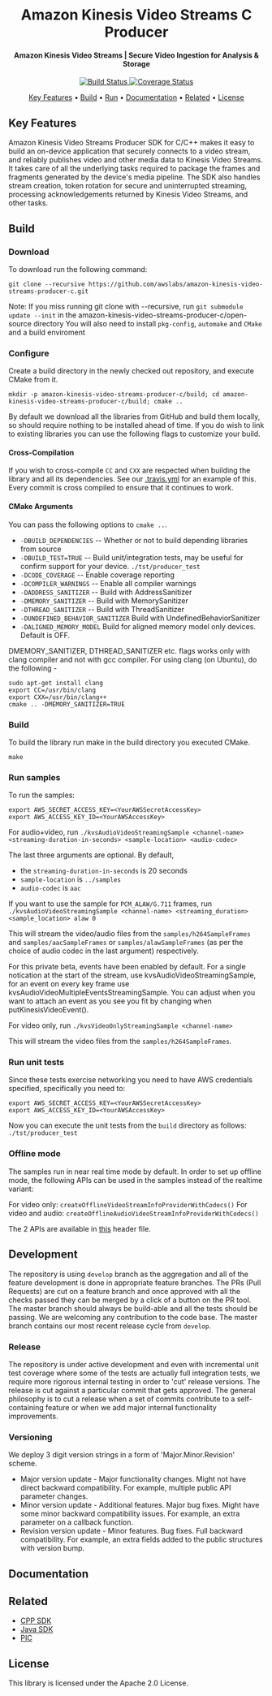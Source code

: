 <h1 align="center">
  Amazon Kinesis Video Streams C Producer
  <br>
</h1>


<h4 align="center"> Amazon Kinesis Video Streams | Secure Video Ingestion for Analysis &amp; Storage </h4>

<p align="center">
  <a href="https://travis-ci.org/awslabs/amazon-kinesis-video-streams-producer-c"> <img src="https://travis-ci.org/awslabs/amazon-kinesis-video-streams-producer-c.svg?branch=master" alt="Build Status"> </a>
  <a href="https://codecov.io/gh/awslabs/amazon-kinesis-video-streams-producer-c"> <img src="https://codecov.io/gh/awslabs/amazon-kinesis-video-streams-producer-c/branch/master/graph/badge.svg" alt="Coverage Status"> </a>
</p>

<p align="center">
  <a href="#key-features">Key Features</a> •
  <a href="#build">Build</a> •
  <a href="#run">Run</a> •
  <a href="#documentation">Documentation</a> •
  <a href="#related">Related</a> •
  <a href="#license">License</a>
</p>

## Key Features
Amazon Kinesis Video Streams Producer SDK for C/C++ makes it easy to build an on-device application that securely connects to a video stream, and reliably publishes video and other media data to Kinesis Video Streams. It takes care of all the underlying tasks required to package the frames and fragments generated by the device's media pipeline. The SDK also handles stream creation, token rotation for secure and uninterrupted streaming, processing acknowledgements returned by Kinesis Video Streams, and other tasks.

## Build
### Download
To download run the following command:

`git clone --recursive https://github.com/awslabs/amazon-kinesis-video-streams-producer-c.git`

Note: If you miss running git clone with --recursive, run `git submodule update --init` in the amazon-kinesis-video-streams-producer-c/open-source directory
You will also need to install `pkg-config`, `automake` and `CMake` and a build enviroment

### Configure
Create a build directory in the newly checked out repository, and execute CMake from it.

`mkdir -p amazon-kinesis-video-streams-producer-c/build; cd amazon-kinesis-video-streams-producer-c/build; cmake .. `

By default we download all the libraries from GitHub and build them locally, so should require nothing to be installed ahead of time.
If you do wish to link to existing libraries you can use the following flags to customize your build.

#### Cross-Compilation

If you wish to cross-compile `CC` and `CXX` are respected when building the library and all its dependencies. See our [.travis.yml](.travis.yml) for an example of this. Every commit is cross compiled to ensure that it continues to work.


#### CMake Arguments
You can pass the following options to `cmake ..`.

* `-DBUILD_DEPENDENCIES` -- Whether or not to build depending libraries from source
* `-DBUILD_TEST=TRUE` -- Build unit/integration tests, may be useful for confirm support for your device. `./tst/producer_test`
* `-DCODE_COVERAGE` --  Enable coverage reporting
* `-DCOMPILER_WARNINGS` -- Enable all compiler warnings
* `-DADDRESS_SANITIZER` -- Build with AddressSanitizer
* `-DMEMORY_SANITIZER` --  Build with MemorySanitizer
* `-DTHREAD_SANITIZER` -- Build with ThreadSanitizer
* `-DUNDEFINED_BEHAVIOR_SANITIZER` Build with UndefinedBehaviorSanitizer
* `-DALIGNED_MEMORY_MODEL` Build for aligned memory model only devices. Default is OFF.


DMEMORY_SANITIZER, DTHREAD_SANITIZER etc. flags works only with clang compiler 
and not with gcc compiler. For using clang (on Ubuntu), do the following - 
```
sudo apt-get install clang
export CC=/usr/bin/clang
export CXX=/usr/bin/clang++
cmake .. -DMEMORY_SANITIZER=TRUE
```

### Build
To build the library run make in the build directory you executed CMake.

`make`

### Run samples
To run the samples:

```
export AWS_SECRET_ACCESS_KEY=<YourAWSSecretAccessKey>
export AWS_ACCESS_KEY_ID=<YourAWSAccessKey>
```
For audio+video, run `./kvsAudioVideoStreamingSample <channel-name> <streaming-duration-in-seconds> <sample-location> <audio-codec>`

The last three arguments are optional. By default, 
* the `streaming-duration-in-seconds` is 20 seconds
* `sample-location` is `../samples`
* `audio-codec` is `aac`

If you want to use the sample for `PCM_ALAW/G.711` frames, run 
`./kvsAudioVideoStreamingSample <channel-name> <streaming_duration> <sample_location> alaw 0`

This will stream the video/audio files from the `samples/h264SampleFrames` and `samples/aacSampleFrames` or `samples/alawSampleFrames` (as per the choice of audio codec in the last argument) respectively. 

For this private beta, events have been enabled by default. For a single notication at the start of the stream, use kvsAudioVideoStreamingSample, for an event on every key frame use kvsAudioVideoMultipleEventsStreamingSample.
You can adjust when you want to attach an event as you see you fit by changing when putKinesisVideoEvent().

For video only, run `./kvsVideoOnlyStreamingSample <channel-name>`

This will stream the video files from the `samples/h264SampleFrames`. 

### Run unit tests
Since these tests exercise networking you need to have AWS credentials specified, specifically you need to:

```
export AWS_SECRET_ACCESS_KEY=<YourAWSSecretAccessKey>
export AWS_ACCESS_KEY_ID=<YourAWSAccessKey>
```

Now you can execute the unit tests from the `build` directory as follows:
`./tst/producer_test`

### Offline mode
The samples run in near real time mode by default. In order to set up offline mode, the following APIs can be used in the samples instead of the realtime variant:

For video only: `createOfflineVideoStreamInfoProviderWithCodecs()`
For video and audio: `createOfflineAudioVideoStreamInfoProviderWithCodecs()`

The 2 APIs are available in [this](https://github.com/awslabs/amazon-kinesis-video-streams-producer-c/blob/412aab82c99a72f9dbde975f5fea81ffdc844ae5/src/include/com/amazonaws/kinesis/video/cproducer/Include.h) header file.


## Development
The repository is using `develop` branch as the aggregation and all of the feature development is done in appropriate feature branches. The PRs (Pull Requests) are cut on a feature branch and once approved with all the checks passed they can be merged by a click of a button on the PR tool. The master branch should always be build-able and all the tests should be passing. We are welcoming any contribution to the code base. The master branch contains our most recent release cycle from `develop`.

### Release
The repository is under active development and even with incremental unit test coverage where some of the tests are actually full integration tests, we require more rigorous internal testing in order to 'cut' release versions. The release is cut against a particular commit that gets approved. The general philosophy is to cut a release when a set of commits contribute to a self-containing feature or when we add major internal functionality improvements.

### Versioning
We deploy 3 digit version strings in a form of 'Major.Minor.Revision' scheme.
* Major version update - Major functionality changes. Might not have direct backward compatibility. For example, multiple public API parameter changes.
* Minor version update - Additional features. Major bug fixes. Might have some minor backward compatibility issues. For example, an extra parameter on a callback function.
* Revision version update - Minor features. Bug fixes. Full backward compatibility. For example, an extra fields added to the public structures with version bump.

## Documentation

## Related
* [CPP SDK](https://github.com/awslabs/amazon-kinesis-video-streams-producer-sdk-cpp/)
* [Java SDK](https://github.com/awslabs/amazon-kinesis-video-streams-producer-sdk-java/)
* [PIC](https://github.com/awslabs/amazon-kinesis-video-streams-pic/)

## License

This library is licensed under the Apache 2.0 License.
